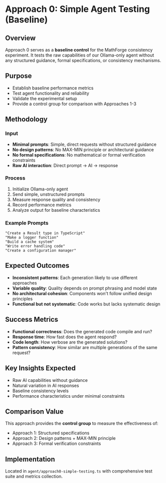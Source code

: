 # Approach 0: Simple Agent Testing (Baseline)

## Overview
Approach 0 serves as a **baseline control** for the MathForge consistency experiment. It tests the raw capabilities of our Ollama-only agent without any structured guidance, formal specifications, or consistency mechanisms.

## Purpose
- Establish baseline performance metrics
- Test agent functionality and reliability
- Validate the experimental setup
- Provide a control group for comparison with Approaches 1-3

## Methodology

### Input
- **Minimal prompts**: Simple, direct requests without structured guidance
- **No design patterns**: No MAX-MIN principle or architectural guidance
- **No formal specifications**: No mathematical or formal verification constraints
- **Raw AI interaction**: Direct prompt → AI → response

### Process
1. Initialize Ollama-only agent
2. Send simple, unstructured prompts
3. Measure response quality and consistency
4. Record performance metrics
5. Analyze output for baseline characteristics

### Example Prompts
```
"Create a Result type in TypeScript"
"Make a logger function"
"Build a cache system"
"Write error handling code"
"Create a configuration manager"
```

## Expected Outcomes
- **Inconsistent patterns**: Each generation likely to use different approaches
- **Variable quality**: Quality depends on prompt phrasing and model state
- **No architectural cohesion**: Components won't follow unified design principles
- **Functional but not systematic**: Code works but lacks systematic design

## Success Metrics
- **Functional correctness**: Does the generated code compile and run?
- **Response time**: How fast does the agent respond?
- **Code length**: How verbose are the generated solutions?
- **Pattern consistency**: How similar are multiple generations of the same request?

## Key Insights Expected
- Raw AI capabilities without guidance
- Natural variation in AI responses
- Baseline consistency levels
- Performance characteristics under minimal constraints

## Comparison Value
This approach provides the **control group** to measure the effectiveness of:
- Approach 1: Structured specifications
- Approach 2: Design patterns + MAX-MIN principle  
- Approach 3: Formal verification constraints

## Implementation
Located in `agent/approach0-simple-testing.ts` with comprehensive test suite and metrics collection. 